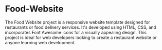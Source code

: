# Food-Website
The Food Website project is a responsive website template designed for restaurants or food delivery services. It's developed using HTML, CSS, and incorporates Font Awesome icons for a visually appealing design. This project is ideal for web developers looking to create a restaurant website or anyone learning web development.
